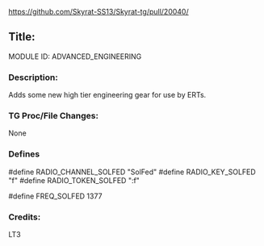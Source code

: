 https://github.com/Skyrat-SS13/Skyrat-tg/pull/20040/

## Title:
MODULE ID: ADVANCED_ENGINEERING

### Description:
Adds some new high tier engineering gear for use by ERTs.

### TG Proc/File Changes:
None

### Defines
#define RADIO_CHANNEL_SOLFED "SolFed"
#define RADIO_KEY_SOLFED "f"
#define RADIO_TOKEN_SOLFED ":f"

#define FREQ_SOLFED 1377

### Credits:
LT3

